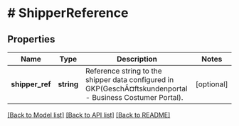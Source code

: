 # # ShipperReference

## Properties

Name | Type | Description | Notes
------------ | ------------- | ------------- | -------------
**shipper_ref** | **string** | Reference string to the shipper data configured in GKP(GeschÃ¤ftskundenportal - Business Costumer Portal). | [optional]

[[Back to Model list]](../../README.md#models) [[Back to API list]](../../README.md#endpoints) [[Back to README]](../../README.md)
